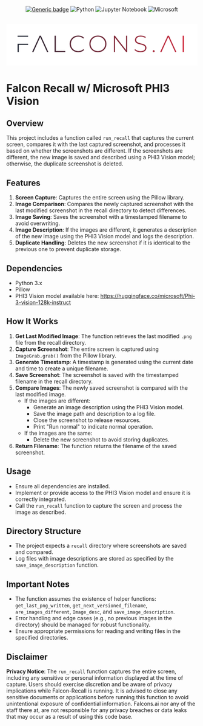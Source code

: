 
<div id="top"></div>
<div align="center">

[![Generic badge](https://img.shields.io/badge/FALCONS.AI-Computer_Vision-red.svg)](https://shields.io/)
![Python](https://img.shields.io/badge/python-3670A0?style=for-the-badge&logo=python&logoColor=ffdd54)
![Jupyter Notebook](https://img.shields.io/badge/jupyter-%23FA0F00.svg?style=for-the-badge&logo=jupyter&logoColor=white)
![Microsoft](https://img.shields.io/badge/Microsoft-0078D4?style=for-the-badge&logo=microsoft&logoColor=white)


</div>


<!-- PROJECT LOGO -->
<br />
<div align="center">
    <img src="assets/fai_gradient_logo.png" alt="Logo" >
</div>




# Falcon Recall w/ Microsoft PHI3 Vision

## Overview

This project includes a function called `run_recall` that captures the current screen, compares it with the last captured screenshot, and processes it based on whether the screenshots are different. If the screenshots are different, the new image is saved and described using a PHI3 Vision model; otherwise, the duplicate screenshot is deleted.

## Features

1. **Screen Capture**: Captures the entire screen using the Pillow library.
2. **Image Comparison**: Compares the newly captured screenshot with the last modified screenshot in the recall directory to detect differences.
3. **Image Saving**: Saves the screenshot with a timestamped filename to avoid overwriting.
4. **Image Description**: If the images are different, it generates a description of the new image using the PHI3 Vision model and logs the description.
5. **Duplicate Handling**: Deletes the new screenshot if it is identical to the previous one to prevent duplicate storage.

## Dependencies

- Python 3.x
- Pillow
- PHI3 Vision model available here: https://huggingface.co/microsoft/Phi-3-vision-128k-instruct

## How It Works

1. **Get Last Modified Image**: The function retrieves the last modified `.png` file from the recall directory.
2. **Capture Screenshot**: The entire screen is captured using `ImageGrab.grab()` from the Pillow library.
3. **Generate Timestamp**: A timestamp is generated using the current date and time to create a unique filename.
4. **Save Screenshot**: The screenshot is saved with the timestamped filename in the recall directory.
5. **Compare Images**: The newly saved screenshot is compared with the last modified image.
    - If the images are different:
        - Generate an image description using the PHI3 Vision model.
        - Save the image path and description to a log file.
        - Close the screenshot to release resources.
        - Print "Run normal" to indicate normal operation.
    - If the images are the same:
        - Delete the new screenshot to avoid storing duplicates.
6. **Return Filename**: The function returns the filename of the saved screenshot.

## Usage

- Ensure all dependencies are installed.
- Implement or provide access to the PHI3 Vision model and ensure it is correctly integrated.
- Call the `run_recall` function to capture the screen and process the image as described.

## Directory Structure

- The project expects a `recall` directory where screenshots are saved and compared.
- Log files with image descriptions are stored as specified by the `save_image_description` function.

## Important Notes

- The function assumes the existence of helper functions: `get_last_png_written`, `get_next_versioned_filename`, `are_images_different`, `Image_desc`, and `save_image_description`.
- Error handling and edge cases (e.g., no previous images in the directory) should be managed for robust functionality.
- Ensure appropriate permissions for reading and writing files in the specified directories.

## Disclaimer

**Privacy Notice**: The `run_recall` function captures the entire screen, including any sensitive or personal information displayed at the time of capture. Users should exercise discretion and be aware of privacy implications while Falcon-Recall is running. It is advised to close any sensitive documents or applications before running this function to avoid unintentional exposure of confidential information. Falcons.ai nor any of the staff there at, are not responsible for any privacy breaches or data leaks that may occur as a result of using this code base.
